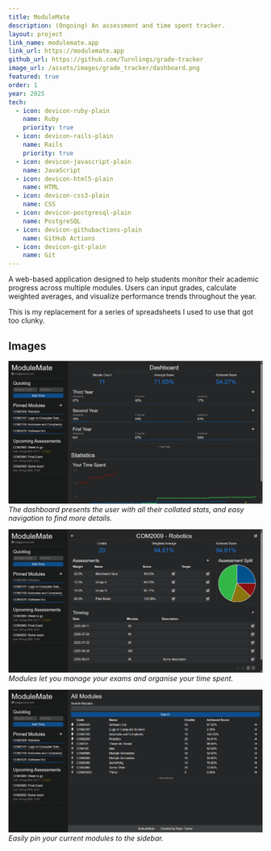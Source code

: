 ```yaml
---
title: ModuleMate
description: (Ongoing) An assessment and time spent tracker.
layout: project
link_name: modulemate.app
link_url: https://modulemate.app
github_url: https://github.com/Turnlings/grade-tracker
image_url: /assets/images/grade_tracker/dashboard.png
featured: true
order: 1
year: 2025
tech:
  - icon: devicon-ruby-plain
    name: Ruby
    priority: true
  - icon: devicon-rails-plain
    name: Rails
    priority: true
  - icon: devicon-javascript-plain
    name: JavaScript
  - icon: devicon-html5-plain
    name: HTML
  - icon: devicon-css3-plain
    name: CSS
  - icon: devicon-postgresql-plain
    name: PostgreSQL
  - icon: devicon-githubactions-plain
    name: GitHub Actions
  - icon: devicon-git-plain
    name: Git
---
```

A web-based application designed to help students monitor their academic progress across multiple modules. Users can input grades, calculate weighted averages, and visualize performance trends throughout the year.

This is my replacement for a series of spreadsheets I used to use that got too clunky.

## Images
![Dashboard](/assets/images/grade_tracker/dashboard.png)
*The dashboard presents the user with all their collated stats, and easy navigation to find more details.*

![Modules](/assets/images/grade_tracker/module2.png)
*Modules let you manage your exams and organise your time spent.*

![Modules](/assets/images/grade_tracker/pin.png)
*Easily pin your current modules to the sidebar.*